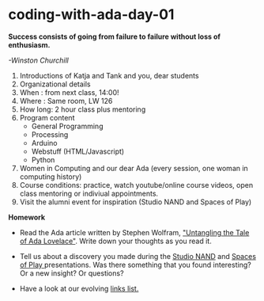 # coding-with-ada-day-01

**Success consists of going from failure to failure without loss of enthusiasm.**

*-Winston Churchill*

1. Introductions of Katja and Tank and you, dear students
2. Organizational details
  1. When : from next class, 14:00!
  2. Where : Same room, LW 126
  3. How long: 2 hour class plus mentoring
3. Program content 
    * General Programming
    * Processing
    * Arduino
    * Webstuff (HTML/Javascript)
    * Python
4. Women in Computing and our dear Ada (every session, one woman in computing history)
5. Course conditions: practice, watch youtube/online course videos, open class mentoring or indiviual appointments.
6. Visit the alumni event for inspiration (Studio NAND and Spaces of Play)

**Homework**

- Read the Ada article written by Stephen Wolfram, ["Untangling the Tale of Ada Lovelace"](http://blog.stephenwolfram.com/2015/12/untangling-the-tale-of-ada-lovelace/). Write down your thoughts as you read it.

- Tell us about a discovery you made during the [Studio NAND](http://www.nand.io/) and [Spaces of Play ](http://www.spacesofplay.com/)  presentations. Was there something that you found interesting? Or a new insight? Or questions?

- Have a look at our evolving [links list.](https://github.com/Letty/coding-with-ada/blob/master/links.md)